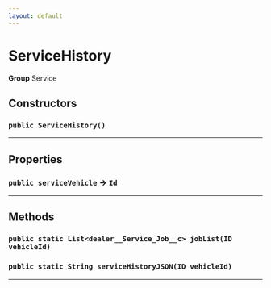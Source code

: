 ```yaml
---
layout: default
---
```

# ServiceHistory



**Group** Service

## Constructors
### `public ServiceHistory()`
---
## Properties

### `public serviceVehicle` → `Id`


---
## Methods
### `public static List<dealer__Service_Job__c> jobList(ID vehicleId)`
### `public static String serviceHistoryJSON(ID vehicleId)`
---
